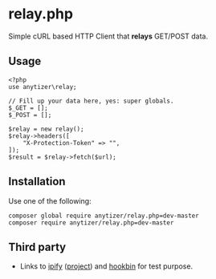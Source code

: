 # relay.php

Simple cURL based HTTP Client that __relays__ GET/POST data.


## Usage

    <?php
    use anytizer\relay;

    // Fill up your data here, yes: super globals.
    $_GET = [];
    $_POST = [];

    $relay = new relay();
    $relay->headers([
        "X-Protection-Token" => "",
    ]);
    $result = $relay->fetch($url);


## Installation

Use one of the following:

    composer global require anytizer/relay.php=dev-master
    composer require anytizer/relay.php=dev-master


## Third party

 * Links to [ipify](https://www.ipify.org/) ([project](https://github.com/rdegges/ipify-api/)) and [hookbin](https://hookbin.com/) for test purpose.
